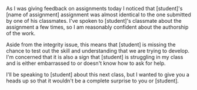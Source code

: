 As I was giving feedback on assignments today I noticed that [student]'s [name of assignment] assignment was almost identical to the one submitted by one of his classmates. I've spoken to [student]'s classmate about the assignment a few times, so I am reasonably confident about the authorship of the work.

Aside from the integrity issue, this means that [student] is missing the chance to test out the skill and understanding that we are trying to develop. I'm concerned that it is also a sign that [student] is struggling in my class and is either embarrassed to or doesn't know how to ask for help.

I'll be speaking to [student] about this next class, but I wanted to give you a heads up so that it wouldn't be a complete surprise to you or [student].
